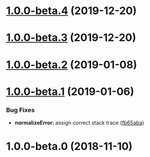 # [1.0.0-beta.4](https://github.com/banejs/exceptions/compare/v1.0.0-beta.3...v1.0.0-beta.4) (2019-12-20)



# [1.0.0-beta.3](https://github.com/banejs/exceptions/compare/v1.0.0-beta.2...v1.0.0-beta.3) (2019-12-20)



# [1.0.0-beta.2](https://github.com/banejs/exceptions/compare/v1.0.0-beta.1...v1.0.0-beta.2) (2019-01-08)



# [1.0.0-beta.1](https://github.com/banejs/exceptions/compare/v1.0.0-beta.0...v1.0.0-beta.1) (2019-01-06)


### Bug Fixes

* **normalizeError:** assign correct stack trace ([fb65aba](https://github.com/banejs/exceptions/commit/fb65aba2079ceefcd84b7abf1f20473eabce6613))



# 1.0.0-beta.0 (2018-11-10)



